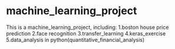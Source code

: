# machine_learning_project
This is a machine_learning_project, including:
1.boston house price prediction
2.face recognition
3.transfer_learning
4.keras_exercise
5.data_analysis in python(quantitative_financial_analysis)
